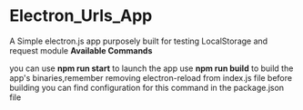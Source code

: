 # Electron_Urls_App
A Simple electron.js app purposely built for testing LocalStorage and request module
**Available Commands**

you can use **npm run start** to launch the app 
use **npm run build** to build the app's binaries,remember removing electron-reload from index.js file before building
you can find configuration for this command in the package.json file 
